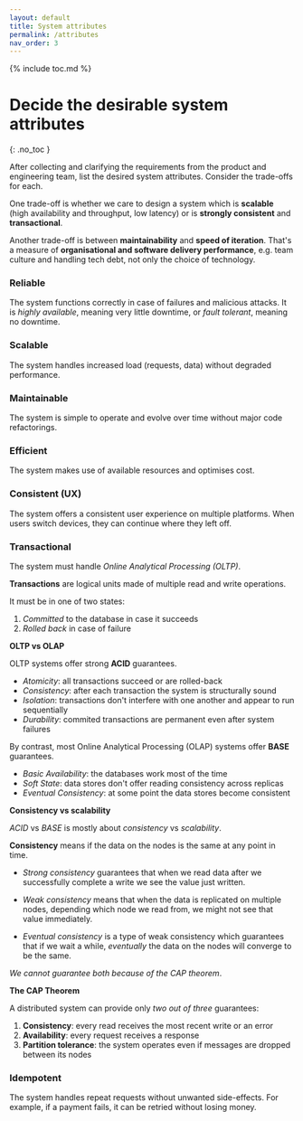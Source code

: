 ```yaml
---
layout: default
title: System attributes
permalink: /attributes
nav_order: 3
---
```


{% include toc.md %}

# Decide the desirable system attributes
{: .no_toc }

After collecting and clarifying the requirements from the product and engineering team, list the desired system attributes. Consider the trade-offs for each.

<div class="note" markdown="1">

One trade-off is whether we care to design a system which is **scalable** (high availability and throughput, low latency) or is **strongly consistent** and **transactional**. 

Another trade-off is between **maintainability** and **speed of iteration**. That's a measure of **organisational and software delivery performance**, e.g. team culture and handling tech debt, not only the choice of technology.

</div>

### **Reliable**

The system functions correctly in case of failures and malicious attacks. It is _highly available_, meaning very little downtime, or _fault tolerant_, meaning no downtime.

### **Scalable**

The system handles increased load (requests, data) without degraded performance.

### **Maintainable**

The system is simple to operate and evolve over time without major code refactorings.

### **Efficient**

The system makes use of available resources and optimises cost.

### **Consistent (UX)**

The system offers a consistent user experience on multiple platforms. When users switch devices, they can continue where they left off.

### **Transactional**

The system must handle _Online Analytical Processing (OLTP)_.

<div class="note" markdown="1">

**Transactions** are logical units made of multiple read and write operations. 

It must be in one of two states:
1. _Committed_ to the database in case it succeeds
2. _Rolled back_ in case of failure

**OLTP vs OLAP**

OLTP systems offer strong **ACID** guarantees.

- _Atomicity_: all transactions succeed or are rolled-back
- _Consistency_: after each transaction the system is structurally sound
- _Isolation_: transactions don't interfere with one another and appear to run sequentially
- _Durability_: commited transactions are permanent even after system failures

By contrast, most Online Analytical Processing (OLAP) systems offer **BASE** guarantees.
- _Basic Availability_: the databases work most of the time
- _Soft State_: data stores don't offer reading consistency across replicas
- _Eventual Consistency_: at some point the data stores become consistent

**Consistency vs scalability**

_ACID_ vs _BASE_ is mostly about _consistency_ vs _scalability_. 

**Consistency** means if the data on the nodes is the same at any point in time. 

- _Strong consistency_ guarantees that when we read data after we successfully complete a write we see the value just written. 

- _Weak consistency_ means that when the data is replicated on multiple nodes, depending which node we read from, we might not see that value immediately. 

- _Eventual consistency_ is a type of weak consistency which guarantees that if we wait a while, _eventually_ the data on the nodes will converge to be the same.

_We cannot guarantee both because of the CAP theorem_.

**The CAP Theorem** 

A distributed system can provide only _two out of three_ guarantees:

1.  **Consistency**: every read receives the most recent write or an error
2.  **Availability**: every request receives a response
3.  **Partition tolerance**: the system operates even if messages are dropped between its nodes

</div>

### **Idempotent**

The system handles repeat requests without unwanted side-effects. For example, if a payment fails, it can be retried without losing money.